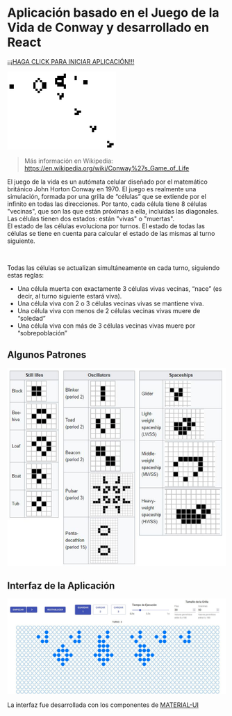 # Aplicación basado en el Juego de la Vida de Conway y desarrollado en React
[¡¡¡HAGA CLICK PARA INICIAR APLICACIÓN!!!](https://fabrijuncal.github.io/game-of-life/)

![](https://raw.githubusercontent.com/FabriJuncal/game-of-life/master/public/img/Gospers_glider_gun.gif)

> Más información en Wikipedia: https://en.wikipedia.org/wiki/Conway%27s_Game_of_Life

El juego de la vida es un autómata celular diseñado por el matemático británico John Horton Conway en 1970. El juego es realmente una simulación, formada por una grilla de “células” que se extiende por el infinito en todas las direcciones. Por tanto, cada célula tiene 8 células "vecinas", que son las que están próximas a ella, incluidas las diagonales.<br>
Las células tienen dos estados: están "vivas" o "muertas".<br>
El estado de las células evoluciona por turnos. El estado de todas las células se tiene en cuenta para calcular el estado de las mismas al turno siguiente.

<br>

Todas las células se actualizan simultáneamente en cada turno, siguiendo estas reglas:

* Una célula muerta con exactamente 3 células vivas vecinas, “nace” (es decir, al turno
siguiente estará viva).
* Una célula viva con 2 o 3 células vecinas vivas se mantiene viva.
* Una célula viva con menos de 2 células vecinas vivas muere de “soledad”
* Una célula viva con más de 3 células vecinas vivas muere por “sobrepoblación”

## Algunos Patrones
 ![](https://raw.githubusercontent.com/FabriJuncal/game-of-life/master/public/img/algunos-patrones.JPG)

## Interfaz de la Aplicación
 ![](https://raw.githubusercontent.com/FabriJuncal/game-of-life/master/public/img/interfazApp.JPG)

La interfaz fue desarrollada con los componentes de [MATERIAL-UI](https://material-ui.com/)


